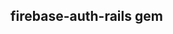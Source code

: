 ## firebase-auth-rails gem

[Rails と Firebase Authentication でJWT認証実装してみた]: https://simple-minds-think-alike.hatenablog.com/entry/rails-firebase-authentication